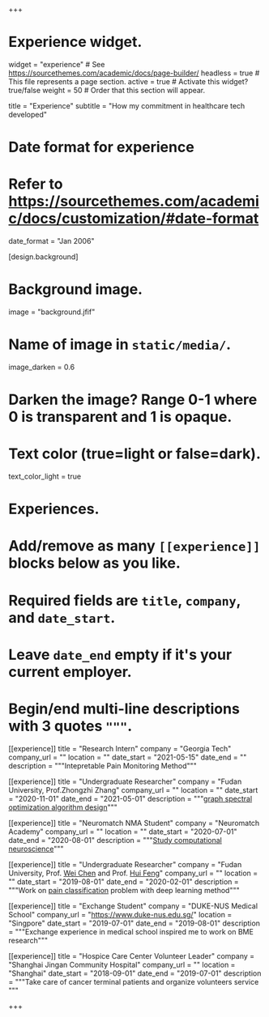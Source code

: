 +++
# Experience widget.
widget = "experience"  # See https://sourcethemes.com/academic/docs/page-builder/
headless = true  # This file represents a page section.
active = true  # Activate this widget? true/false
weight = 50  # Order that this section will appear.

title = "Experience"
subtitle = "How my commitment in healthcare tech developed"

# Date format for experience
#   Refer to https://sourcethemes.com/academic/docs/customization/#date-format
date_format = "Jan 2006"

[design.background]
 # Background image.
  image = "background.jfif"  
  # Name of image in `static/media/`.
  image_darken = 0.6  
  # Darken the image? Range 0-1 where 0 is transparent and 1 is opaque.

  # Text color (true=light or false=dark).
  text_color_light = true  


# Experiences.
#   Add/remove as many `[[experience]]` blocks below as you like.
#   Required fields are `title`, `company`, and `date_start`.
#   Leave `date_end` empty if it's your current employer.
#   Begin/end multi-line descriptions with 3 quotes `"""`.
[[experience]]
  title = "Research Intern"
  company = "Georgia Tech"
  company_url = ""
  location = ""
  date_start = "2021-05-15"
  date_end = ""
  description = """Intepretable Pain Monitoring Method"""

[[experience]]
  title = "Undergraduate Researcher"
  company = "Fudan University, Prof.Zhongzhi Zhang"
  company_url = ""
  location = ""
  date_start = "2020-11-01"
  date_end = "2021-05-01"
  description = """[graph spectral optimization algorithm design](https://runwang.xyz/project/gr/)"""

[[experience]]
  title = "Neuromatch NMA Student"
  company = "Neuromatch Academy"
  company_url = ""
  location = ""
  date_start = "2020-07-01"
  date_end = "2020-08-01"
  description = """[Study computational neuroscience](https://github.com/SamanthaWangdl/course-content)"""


[[experience]]
  title = "Undergraduate Researcher"
  company = "Fudan University, Prof. [Wei Chen](https://scholar.google.com/citations?user=9MI4cHkAAAAJ&hl=zh-CN) and Prof. [Hui Feng](https://scholar.google.com/citations?user=fuoFLGcAAAAJ&hl=zh-CN)"
  company_url = ""
  location = ""
  date_start = "2019-08-01"
  date_end = "2020-02-01"
  description = """Work on [pain classification](https://runwang.xyz/project/pain/) problem with deep learning method"""

[[experience]]
  title = "Exchange Student"
  company = "DUKE-NUS Medical School"
  company_url = "https://www.duke-nus.edu.sg/"
  location = "Singpore"
  date_start = "2019-07-01"
  date_end = "2019-08-01"
  description = """Exchange experience in medical school inspired me to work on BME research"""

[[experience]]
  title = "Hospice Care Center Volunteer Leader"
  company = "Shanghai Jingan Community Hospital"
  company_url = ""
  location = "Shanghai"
  date_start = "2018-09-01"
  date_end = "2019-07-01"
  description = """Take care of cancer terminal patients and organize volunteers service """




+++
